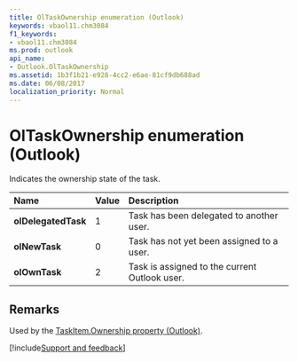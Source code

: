 ```yaml
---
title: OlTaskOwnership enumeration (Outlook)
keywords: vbaol11.chm3084
f1_keywords:
- vbaol11.chm3084
ms.prod: outlook
api_name:
- Outlook.OlTaskOwnership
ms.assetid: 1b3f1b21-e928-4cc2-e6ae-81cf9db688ad
ms.date: 06/08/2017
localization_priority: Normal
---
```



# OlTaskOwnership enumeration (Outlook)

Indicates the ownership state of the task.



|Name|Value|Description|
|:-----|:-----|:-----|
| **olDelegatedTask**|1|Task has been delegated to another user.|
| **olNewTask**|0|Task has not yet been assigned to a user.|
| **olOwnTask**|2|Task is assigned to the current Outlook user.|

## Remarks

Used by the [TaskItem.Ownership property (Outlook)](Outlook.TaskItem.Ownership.md).

[!include[Support and feedback](~/includes/feedback-boilerplate.md)]